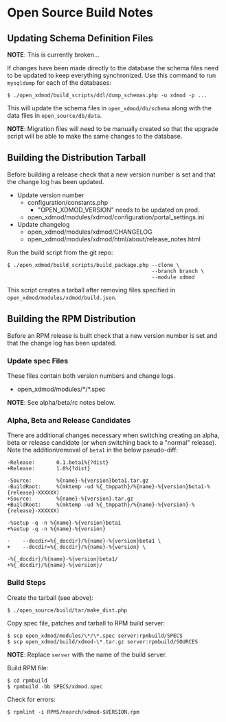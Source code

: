 Open Source Build Notes
=======================

Updating Schema Definition Files
--------------------------------

**NOTE**: This is currently broken...

If changes have been made directly to the database the schema files need
to be updated to keep everything synchronized.  Use this command to run
`mysqldump` for each of the databases:

    $ ./open_xdmod/build_scripts/ddl/dump_schemas.php -u xdmod -p ...

This will update the schema files in `open_xdmod/db/schema` along with
the data files in `open_source/db/data`.

**NOTE**: Migration files will need to be manually created so that the
upgrade script will be able to make the same changes to the database.

Building the Distribution Tarball
---------------------------------

Before building a release check that a new version number is set and
that the change log has been updated.

- Update version number
    - configuration/constants.php
        - "OPEN_XDMOD_VERSION" needs to be updated on prod.
    - open_xdmod/modules/xdmod/configuration/portal_settings.ini
- Update changelog
    - open_xdmod/modules/xdmod/CHANGELOG
    - open_xdmod/modules/xdmod/html/about/release_notes.html

Run the build script from the git repo:

    $ ./open_xdmod/build_scripts/build_package.php --clone \
                                                   --branch branch \
                                                   --module xdmod

This script creates a tarball after removing files specified in
`open_xdmod/modules/xdmod/build.json`.

Building the RPM Distribution
-----------------------------

Before an RPM release is built check that a new version number is set
and that the change log has been updated.

### Update spec Files

These files contain both version numbers and change logs.

- open_xdmod/modules/\*/\*.spec

**NOTE**:  See alpha/beta/rc notes below.

### Alpha, Beta and Release Candidates

There are additional changes necessary when switching creating an alpha,
beta or release candidate (or when switching back to a "normal"
release).  Note the addition\removal of `beta1` in the below
pseudo-diff:

    -Release:       0.1.beta1%{?dist}
    +Release:       1.0%{?dist}

    -Source:        %{name}-%{version}beta1.tar.gz
    -BuildRoot:     %(mktemp -ud %{_tmppath}/%{name}-%{version}beta1-%{release}-XXXXXX)
    +Source:        %{name}-%{version}.tar.gz
    +BuildRoot:     %(mktemp -ud %{_tmppath}/%{name}-%{version}-%{release}-XXXXXX)

    -%setup -q -n %{name}-%{version}beta1
    +%setup -q -n %{name}-%{version}

    -    --docdir=%{_docdir}/%{name}-%{version}beta1 \
    +    --docdir=%{_docdir}/%{name}-%{version} \

    -%{_docdir}/%{name}-%{version}beta1/
    +%{_docdir}/%{name}-%{version}/

### Build Steps

Create the tarball (see above):

    $ ./open_source/build/tar/make_dist.php

Copy spec file, patches and tarball to RPM build server:

    $ scp open_xdmod/modules/\*/\*.spec server:rpmbuild/SPECS
    $ scp open_xdmod/build/xdmod-\*.tar.gz server:rpmbuild/SOURCES

**NOTE**: Replace `server` with the name of the build server.

Build RPM file:

    $ cd rpmbuild
    $ rpmbuild -bb SPECS/xdmod.spec

Check for errors:

    $ rpmlint -i RPMS/noarch/xdmod-$VERSION.rpm
